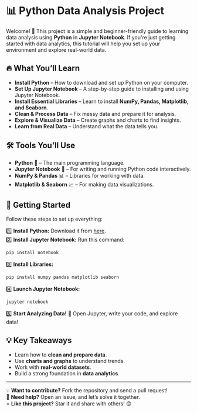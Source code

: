# 📊 Python Data Analysis Project

Welcome! 🚀 This project is a simple and beginner-friendly guide to learning data analysis using **Python** in **Jupyter Notebook**. If you're just getting started with data analytics, this tutorial will help you set up your environment and explore real-world data.

## 🔥 What You’ll Learn

- **Install Python** – How to download and set up Python on your computer.
- **Set Up Jupyter Notebook** – A step-by-step guide to installing and using Jupyter Notebook.
- **Install Essential Libraries** – Learn to install **NumPy, Pandas, Matplotlib, and Seaborn**.
- **Clean & Process Data** – Fix messy data and prepare it for analysis.
- **Explore & Visualize Data** – Create graphs and charts to find insights.
- **Learn from Real Data** – Understand what the data tells you.

## 🛠 Tools You’ll Use

- **Python** 🐍 – The main programming language.
- **Jupyter Notebook** 📒 – For writing and running Python code interactively.
- **NumPy & Pandas** 📊 – Libraries for working with data.
- **Matplotlib & Seaborn** 📈 – For making data visualizations.

## 📌 Getting Started

Follow these steps to set up everything:

1️⃣ **Install Python:** Download it from [here](https://www.python.org/downloads/).  
2️⃣ **Install Jupyter Notebook:** Run this command:
   ```sh
   pip install notebook
   ```
3️⃣ **Install Libraries:**
   ```sh
   pip install numpy pandas matplotlib seaborn
   ```
4️⃣ **Launch Jupyter Notebook:**
   ```sh
   jupyter notebook
   ```
5️⃣ **Start Analyzing Data!** 🚀 Open Jupyter, write your code, and explore data!

## 💡 Key Takeaways
- Learn how to **clean and prepare data**.
- Use **charts and graphs** to understand trends.
- Work with **real-world datasets**.
- Build a strong foundation in **data analytics**.

---
💡 **Want to contribute?** Fork the repository and send a pull request!  
📩 **Need help?** Open an issue, and let’s solve it together.  
⭐ **Like this project?** Star it and share with others! 😊











